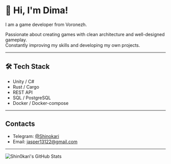 
# 👋 Hi, I'm Dima!

I am a game developer from Voronezh.

Passionate about creating games with clean architecture and well-designed gameplay.  
Constantly improving my skills and developing my own projects.

---

## 🛠 Tech Stack

- Unity / C#
- Rust / Cargo
- REST API
- SQL / PostgreSQL
- Docker / Docker-compose

---

## Contacts

- Telegram: [@Shinokari](https://t.me/Shinokari)
- Email: jasper13122@gmail.com

---

![Shin0kari's GitHub Stats](https://github-readme-stats.vercel.app/api?username=Shin0kari&show_icons=true&theme=tokyonight)
